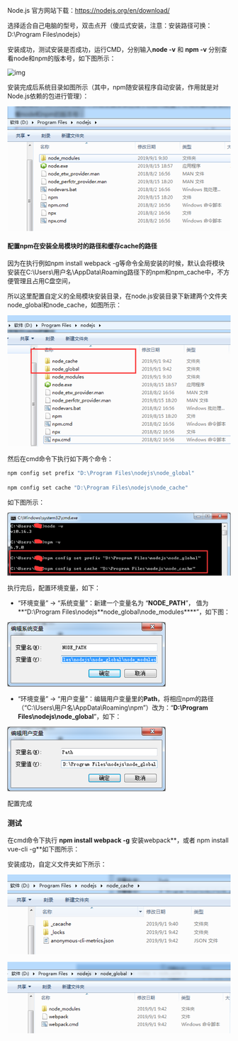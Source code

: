 Node.js 官方网站下载：https://nodejs.org/en/download/

选择适合自己电脑的型号，双击点开（傻瓜式安装，注意：安装路径可换：D:\Program Files\nodejs）

安装成功，测试安装是否成功，运行CMD，分别输入**node -v** 和 **npm -v** 分别查看node和npm的版本号，如下图所示：

![img](../img/1033899-20190901101743418-645649144.png)

安装完成后系统目录如图所示（其中，npm随安装程序自动安装，作用就是对Node.js依赖的包进行管理）：

![img](img/1033899-20190901102144900-1262957218.png)

#### 配置npm在安装全局模块时的路径和缓存cache的路径

因为在执行例如npm install webpack -g等命令全局安装的时候，默认会将模块安装在C:\Users\用户名\AppData\Roaming路径下的npm和npm_cache中，不方便管理且占用C盘空间，

所以这里配置自定义的全局模块安装目录，在node.js安装目录下新建两个文件夹 node_global和node_cache，如图所示：

![img](img/1033899-20190901103455027-1589814201.png)

然后在cmd命令下执行如下两个命令：

```cmd
npm config set prefix "D:\Program Files\nodejs\node_global"

npm config set cache "D:\Program Files\nodejs\node_cache"
```

如下图所示：

![img](img/1033899-20190901103138962-1530796063.png)

执行完后，配置环境变量，如下：

- “环境变量” -> “系统变量”：新建一个变量名为 “**NODE_PATH**”， 值为**“D:\Program Files\nodejs\*\*node_global\node_modules\****”，如下图：

![img](img/1033899-20200423003411277-1087479102.png)

- “环境变量” -> “用户变量”：编辑用户变量里的**Path**，将相应npm的路径（“C:\Users\用户名\AppData\Roaming\npm”）改为：“**D:\Program Files\nodejs\node_global**”，如下：

![img](img/1033899-20190901104327319-1890106895.png)

配置完成

### 测试

在cmd命令下执行 **npm install webpack -g** 安装webpack**，或者	npm install vue-cli -g**如下图所示：

安装成功，自定义文件夹如下所示：

![img](img/1033899-20190901104806487-238482989.png)

![img](img/1033899-20190901104839020-881720590.png)

